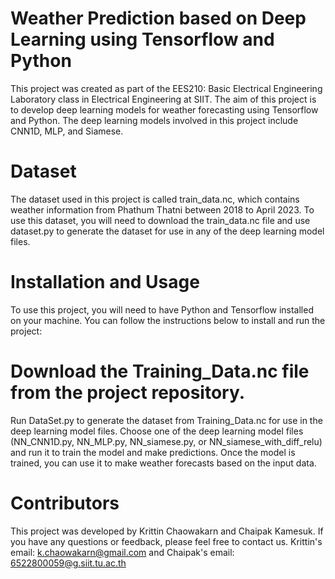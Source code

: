 # Weather Prediction based on Deep Learning using Tensorflow and Python
This project was created as part of the EES210: Basic Electrical Engineering Laboratory class in Electrical Engineering at SIIT. The aim of this project is to develop deep learning models for weather forecasting using Tensorflow and Python. The deep learning models involved in this project include CNN1D, MLP, and Siamese.

# Dataset
The dataset used in this project is called train_data.nc, which contains weather information from Phathum Thatni between 2018 to April 2023. To use this dataset, you will need to download the train_data.nc file and use dataset.py to generate the dataset for use in any of the deep learning model files.

# Installation and Usage
To use this project, you will need to have Python and Tensorflow installed on your machine. You can follow the instructions below to install and run the project:

# Download the Training_Data.nc file from the project repository.
Run DataSet.py to generate the dataset from Training_Data.nc for use in the deep learning model files.
Choose one of the deep learning model files (NN_CNN1D.py, NN_MLP.py, NN_siamese.py, or NN_siamese_with_diff_relu) and run it to train the model and make predictions.
Once the model is trained, you can use it to make weather forecasts based on the input data.

# Contributors
This project was developed by Krittin Chaowakarn and Chaipak Kamesuk. If you have any questions or feedback, please feel free to contact us.
Krittin's email: k.chaowakarn@gmail.com and Chaipak's email: 6522800059@g.siit.tu.ac.th
